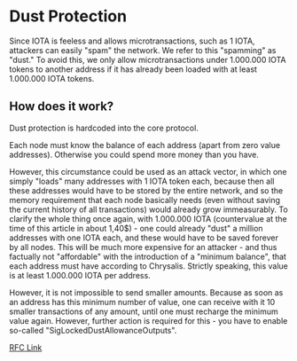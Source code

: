 # Dust Protection

Since IOTA is feeless and allows microtransactions, such as 1 IOTA, attackers can easily "spam" the network. We refer to this "spamming" as "dust." To avoid this, we only allow microtransactions under 1.000.000 IOTA tokens to another address if it has already been loaded with at least 1.000.000 IOTA tokens.

## How does it work?

Dust protection is hardcoded into the core protocol.

Each node must know the balance of each address (apart from zero value addresses). Otherwise you could spend more money than you have.

However, this circumstance could be used as an attack vector, in which one simply "loads" many addresses with 1 IOTA token each, because then all these addresses would have to be stored by the entire network, and so the memory requirement that each node basically needs (even without saving the current history of all transactions) would already grow immeasurably. To clarify the whole thing once again, with 1.000.000 IOTA (countervalue at the time of this article in about 1,40$) - one could already "dust" a million addresses with one IOTA each, and these would have to be saved forever by all nodes. This will be much more expensive for an attacker - and thus factually not "affordable" with the introduction of a "minimum balance", that each address must have according to Chrysalis. Strictly speaking, this value is at least 1.000.000 IOTA per address.

However, it is not impossible to send smaller amounts. Because as soon as an address has this minimum number of value, one can receive with it 10 smaller transactions of any amount, until one must recharge the minimum value again. However, further action is required for this - you have to enable so-called "SigLockedDustAllowanceOutputs".

[RFC Link](https://github.com/iotaledger/protocol-rfcs/pull/32)
